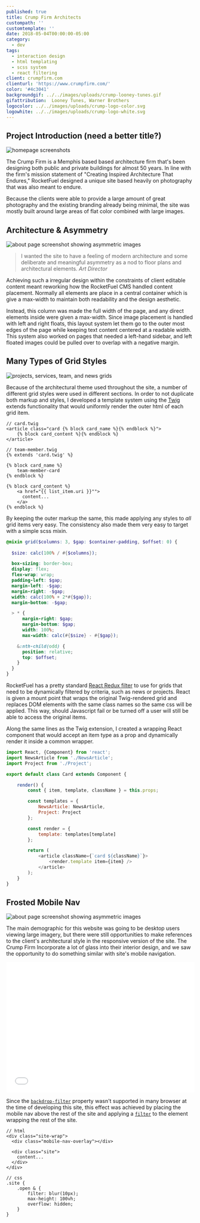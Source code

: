 ```yaml
---
published: true
title: Crump Firm Architects
custompath: ''
customtemplate: ''
date: 2018-05-04T00:00:00-05:00
category:
  - dev
tags:
  - interaction design
  - html templating
  - scss system
  - react filtering
client: crumpfirm.com
clienturl: 'https://www.crumpfirm.com/'
color: '#4c3041'
backgroundgif: ../../images/uploads/crump-looney-tunes.gif
gifattribution:  Looney Tunes, Warner Brothers
logocolor: ../../images/uploads/crump-logo-color.svg
logowhite: ../../images/uploads/crump-logo-white.svg
---
```


<portfolio-header>
  <h2>Project Introduction (need a better title?)</h2>
  <img src="../../images/uploads/crump-whole-homepage.png" alt="homepage screenshots" />
  <!-- <img src="../../images/uploads/crump-homepage-still.jpg" alt="homepage screenshot" /> -->
  <!-- <img src="../../images/uploads/crump-homepage-scroll.gif" alt="homepage scrolling" /> -->
</portfolio-header>



The Crump Firm is a Memphis based based architecture firm that's been designing both public and private buildings for almost 50 years. In line with the firm's mission statement of "Creating Inspired Architecture That Endures," RocketFuel designed a unique site based heavily on photography that was also meant to endure.

Because the clients were able to provide a large amount of great photography and the existing branding already being minimal, the site was mostly built around large areas of flat color combined with large images.

<portfolio-header>
  <h2>Architecture & Asymmetry</h2>
  <img src="../../images/uploads/crump-about-page.jpg" alt="about page screenshot showing asymmetric images">
</portfolio-header>

>I wanted the site to have a feeling of modern architecture and some deliberate and meaningful asymmetry as a nod to floor plans and architectural elements.
><cite>Art Director</cite>

Achieving such a irregular design within the constraints of client editable content meant reworking how the RocketFuel CMS handled content placement. Normally all elements are place in a central container which is give a max-width to maintain both readability and the design aesthetic. 

Instead, this column was made the full width of the page, and any direct elements inside were given a max-width. Since image placement is handled with left and right floats, this layout system let them go to the outer most edges of the page while keeping text content centered at a readable width. This system also worked on pages that needed a left-hand sidebar, and left floated images could be pulled over to overlap with a negative margin.

<!-- TODO maybe use different devices for grids here -->

<portfolio-header>
  <h2>Many Types of Grid Styles</h2>
  <img src="../../images/uploads/crump-grids.png" alt="projects, services, team, and news grids">
</portfolio-header>

Because of the architectural theme used throughout the site, a number of different grid styles were used in different sections. In order to not duplicate both markup and styles, I developed a template system using the [Twig](https://twig.symfony.com/) extends functionality that would uniformly render the outer html of each grid item.

``` twig
// card.twig
<article class="card {% block card_name %}{% endblock %}">
    {% block card_content %}{% endblock %}   
</article>

// team-member.twig
{% extends 'card.twig' %}

{% block card_name %}
    team-member-card
{% endblock %}

{% block card_content %}
    <a href="{{ list_item.uri }}"">
      content...
    </a>
{% endblock %}
```

By keeping the outer markup the same, this made applying any styles to _all_ grid items very easy. The consistency also made them very easy to target with a simple scss mixin.

``` scss
@mixin grid($columns: 3, $gap: $container-padding, $offset: 0) {
    
  $size: calc(100% / #{$columns});

  box-sizing: border-box;
  display: flex;
  flex-wrap: wrap;
  padding-left: $gap;
  margin-left: -$gap;
  margin-right: -$gap;
  width: calc(100% + 2*#{$gap});
  margin-bottom: -$gap;

  > * {
      margin-right: $gap;
      margin-bottom: $gap;
      width: 100%;
      max-width: calc(#{$size} - #{$gap});

    &:nth-child(odd) {
      position: relative;
      top: $offset;
    }
  }
}
```

RocketFuel has a pretty standard [React Redux filter](https://www.npmjs.com/package/redux-filter) to use for grids that need to be dynamically filtered by criteria, such as news or projects. React is given a mount point that wraps the original Twig-rendered grid and replaces DOM elements with the same class names so the same css will be applied. This way, should Javascript fail or be turned off a user will still be able to access the original items.

Along the same lines as the Twig extension, I created a wrapping React component that would accept an item type as a prop and dynamically render it inside a common wrapper.

``` javascript
import React, {Component} from 'react';
import NewsArticle from './NewsArticle';
import Project from './Project';

export default class Card extends Component {

    render() {
        const { item, template, className } = this.props;

        const templates = {
            NewsArticle: NewsArticle,
            Project: Project
        };

        const render = {
            template: templates[template]
        };

        return (
            <article className={`card ${className}`}>
                <render.template item={item} />
            </article>
        );
    }
}
```


<portfolio-header>
  <h2>Frosted Mobile Nav</h2>
  <img src="../../images/uploads/crump-mobile-nav.png" alt="about page screenshot showing asymmetric images">
</portfolio-header>

The main demographic for this website was going to be desktop users viewing large imagery, but there were still opportunities to make references to the client's architectural style in the responsive version of the site. The Crump Firm Incorporate a lot of glass into their interior design, and we saw the opportunity to do something similar with site's mobile navigation.

<iframe height="350" style="width: 100%;" scrolling="no" title="Crump Navicon" src="//codepen.io/ryanfiller89/embed/gvMLJQ/?height=325&theme-id=0&default-tab=result" frameborder="no" allowtransparency="true" allowfullscreen="true">
</iframe>

Since the [`backdrop-filter`](https://developer.mozilla.org/en-US/docs/Web/CSS/backdrop-filter) property wasn't supported in many browser at the time of developing this site, this effect was achieved by placing the mobile nav above the rest of the site and applying a [`filter`](https://developer.mozilla.org/en-US/docs/Web/CSS/filter) to the element wrapping the rest of the site.

``` 
// html
<div class="site-wrap">
  <div class="mobile-nav-overlay"></div>

  <div class="site">
    content...
  </div>
</div>

// css
.site {
    .open & {
        filter: blur(10px);
        max-height: 100vh;
        overflow: hidden;
    }
}
```